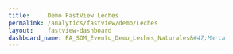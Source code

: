 ```yaml
---
title:     Demo FastView Leches
permalink: /analytics/fastview/demo/Leches
layout:    fastview-dashboard
dashboard_name: FA_SOM_Evento_Demo_Leches_Naturales&#47;Marca
---
```

